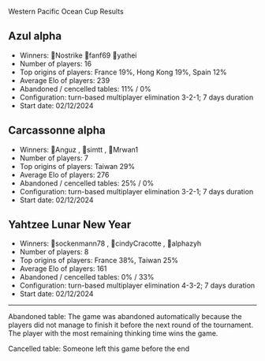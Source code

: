 Western Pacific Ocean Cup Results
## Azul alpha
- Winners: 🥇Nostrike 🥈fanf69 🥉yathei
- Number of players: 16
- Top origins of players: France 19%, Hong Kong 19%, Spain 12%
- Average Elo of players: 239
- Abandoned / cencelled tables: 11% / 0%
- Configuration: turn-based multiplayer elimination 3-2-1; 7 days duration
- Start date: 02/12/2024


## Carcassonne alpha
- Winners: 🥇Anguz , 🥈simtt , 🥉Mrwan1
- Number of players: 7
- Top origins of players: Taiwan 29%
- Average Elo of players: 276
- Abandoned / cencelled tables: 25% / 0%
- Configuration: turn-based multiplayer elimination 3-2-1; 7 days duration
- Start date: 02/12/2024


## Yahtzee Lunar New Year 
- Winners: 🥇sockenmann78 , 🥈cindyCracotte , 🥉alphazyh
- Number of players: 8
- Top origins of players: France 38%, Taiwan 25%
- Average Elo of players: 161
- Abandoned / cencelled tables: 0% / 33%
- Configuration: turn-based multiplayer elimination 4-3-2; 7 days duration
- Start date: 02/12/2024

---

Abandoned table: The game was abandoned automatically because the players did not manage to finish it before the next round of the tournament. The player with the most remaining thinking time wins the game.

Cancelled table: Someone left this game before the end



